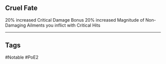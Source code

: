 ## Cruel Fate
20% increased Critical Damage Bonus
20% increased Magnitude of Non-Damaging Ailments you inflict with Critical Hits

---
## Tags
#Notable
#PoE2
